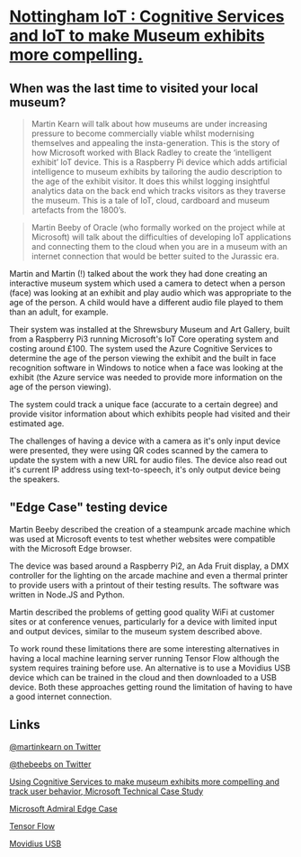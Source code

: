 # [Nottingham IoT : Cognitive Services and IoT to make Museum exhibits more compelling.](https://www.meetup.com/Nottingham-IoT-Meetup/events/253751297/)

## When was the last time to visited your local museum?

> Martin Kearn will talk about how museums are under increasing pressure to become commercially viable whilst modernising themselves and appealing the insta-generation. This is the story of how Microsoft worked with Black Radley to create the ‘intelligent exhibit’ IoT device. This is a Raspberry Pi device which adds artificial intelligence to museum exhibits by tailoring the audio description to the age of the exhibit visitor. It does this whilst logging insightful analytics data on the back end which tracks visitors as they traverse the museum. This is a tale of IoT, cloud, cardboard and museum artefacts from the 1800’s.

> Martin Beeby of Oracle (who formally worked on the project while at Microsoft) will talk about the difficulties of developing IoT applications and connecting them to the cloud when you are in a museum with an internet connection that would be better suited to the Jurassic era.

Martin and Martin (!) talked about the work they had done creating an interactive museum system which used a camera to detect when a person (face) was looking at an exhibit and play audio which was appropriate to the age of the person. A child would have a different audio file played to them than an adult, for example.

Their system was installed at the Shrewsbury Museum and Art Gallery, built from a Raspberry Pi3 running Microsoft's IoT Core operating system and costing around £100. The system used the Azure Cognitive Services to determine the age of the person viewing the exhibit and the built in face recognition software in Windows to notice when a face was looking at the exhibit (the Azure service was needed to provide more information on the age of the person viewing).

The system could track a unique face (accurate to a certain degree) and provide visitor information about which exhibits people had visited and their estimated age.

The challenges of having a device with a camera as it's only input device were presented, they were using QR codes scanned by the camera to update the system with a new URL for audio files. The device also read out it's current IP address using text-to-speech, it's only output device being the speakers.

## "Edge Case" testing device

Martin Beeby described the creation of a steampunk arcade machine which was used at Microsoft events to test whether websites were compatible with the Microsoft Edge browser.

The device was based around a Raspberry Pi2, an Ada Fruit display, a DMX controller for the lighting on the arcade machine and even a thermal printer to provide users with a printout of their testing results. The software was written in Node.JS and Python.

Martin described the problems of getting good quality WiFi at customer sites or at conference venues, particularly for a device with limited input and output devices, similar to the museum system described above.

To work round these limitations there are some interesting alternatives in having a local machine learning server running Tensor Flow although the system requires training before use. An alternative is to use a Movidius USB device which can be trained in the cloud and then downloaded to a USB device. Both these approaches getting round the limitation of having to have a good internet connection.

## Links

[@martinkearn on Twitter](https://twitter.com/martinkearn)

[@thebeebs on Twitter](https://twitter.com/thebeebs)

[Using Cognitive Services to make museum exhibits more compelling and track user behavior, Microsoft Technical Case Study](https://microsoft.github.io/techcasestudies/cognitive%20services/2017/08/04/BlackRadley.html)

[Microsoft Admiral Edge Case](http://wemakeawesomesh.it/edgecase.html)

[Tensor Flow](https://www.tensorflow.org/)

[Movidius USB](https://developer.movidius.com/)